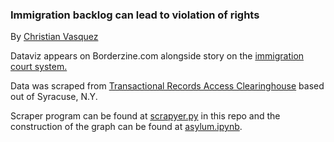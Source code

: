 ### Immigration backlog can lead to violation of rights
By [Christian Vasquez](https://twitter.com/chrismvasq)


Dataviz appears on Borderzine.com alongside story on the [immigration
court system.](http://borderzine.com/2018/05/push-to-speed-up-immigration-courts-undercuts-justice-lawyers-say/) 

Data was scraped from [Transactional Records Access Clearinghouse](http://trac.syr.edu/immigration/reports/490/index.html) based out of Syracuse, N.Y.

Scraper program can be found at [scrapyer.py](./scraper.py) in this repo
and the construction of the graph can be found at
[asylum.ipynb](./asylum.ipynb).
